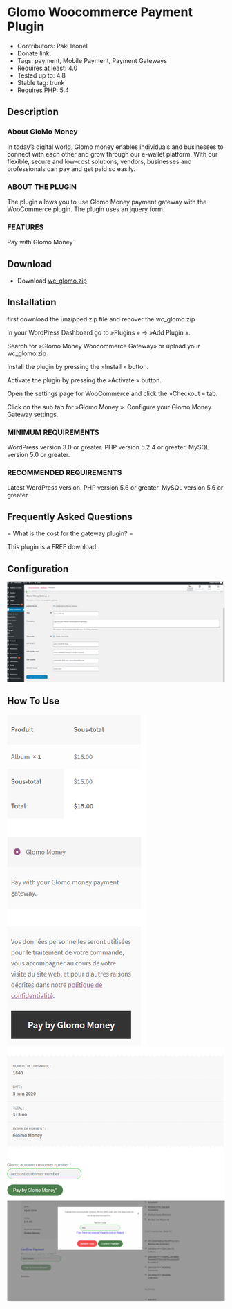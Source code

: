 # Glomo Woocommerce Payment Plugin

- Contributors: Paki leonel
- Donate link: 
- Tags: payment, Mobile Payment, Payment Gateways
- Requires at least: 4.0
- Tested up to: 4.8
- Stable tag: trunk
- Requires PHP: 5.4

## Description

 ### About GloMo Money

In today’s digital world, Glomo money enables individuals and businesses to connect with each other and grow through our e-wallet platform. With our flexible, secure and low-cost solutions, vendors, businesses and professionals can pay and get paid so easily.

 ### ABOUT THE PLUGIN

The plugin allows you to use Glomo Money payment gateway with the WooCommerce plugin. The plugin uses an jquery form.

### FEATURES

Pay with Glomo Money`

## Download 

* Download [wc_glomo.zip](https://github.com/glomoapp/glomo_woocommerce_payment_plugin/blob/master/wc_glomo.zip)

## Installation 
first download the unzipped zip file and recover the wc_glomo.zip


In your WordPress Dashboard go to  »Plugins » -> »Add Plugin ».

Search for »Glomo Money Woocommerce Gateway»
or upload your wc_glomo.zip

Install the plugin by pressing the  »Install » button.

Activate the plugin by pressing the  »Activate » button.

Open the settings page for WooCommerce and click the  »Checkout » tab.

Click on the sub tab for  »Glomo Money ».
Configure your Glomo Money Gateway settings.

### MINIMUM REQUIREMENTS

WordPress version 3.0 or greater.
PHP version 5.2.4 or greater.
MySQL version 5.0 or greater.

### RECOMMENDED REQUIREMENTS

Latest WordPress version.
PHP version 5.6 or greater.
MySQL version 5.6 or greater.

## Frequently Asked Questions

= What is the cost for the gateway plugin? =

This plugin is a FREE download.

## Configuration

![screenshot](img/page4.PNG)

## How To Use

![screenshot](img/page1.PNG) ![screenshot](img/page2.PNG)
![screenshot](img/page3.PNG) 
